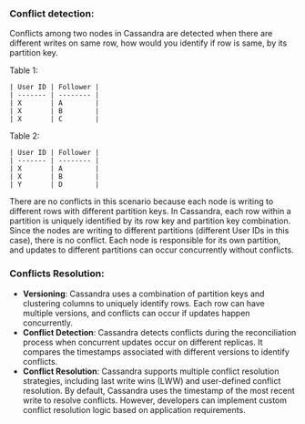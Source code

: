 ### Conflict detection:
Conflicts among two nodes in Cassandra are detected when there are different writes on same row, how would you identify if row is same, by its partition key.

Table 1:
```
| User ID | Follower |
| ------- | -------- |
| X       | A        |
| X       | B        |
| X       | C        |
```

Table 2:
```
| User ID | Follower |
| ------- | -------- |
| X       | A        |
| X       | B        |
| Y       | D        |
```

There are no conflicts in this scenario because each node is writing to different rows with different partition keys. In Cassandra, each row within a partition is uniquely identified by its row key and partition key combination. Since the nodes are writing to different partitions (different User IDs in this case), there is no conflict. Each node is responsible for its own partition, and updates to different partitions can occur concurrently without conflicts.

### **Conflicts Resolution**:

- **Versioning**: Cassandra uses a combination of partition keys and clustering columns to uniquely identify rows. Each row can have multiple versions, and conflicts can occur if updates happen concurrently.
- **Conflict Detection**: Cassandra detects conflicts during the reconciliation process when concurrent updates occur on different replicas. It compares the timestamps associated with different versions to identify conflicts.
- **Conflict Resolution**: Cassandra supports multiple conflict resolution strategies, including last write wins (LWW) and user-defined conflict resolution. By default, Cassandra uses the timestamp of the most recent write to resolve conflicts. However, developers can implement custom conflict resolution logic based on application requirements.

